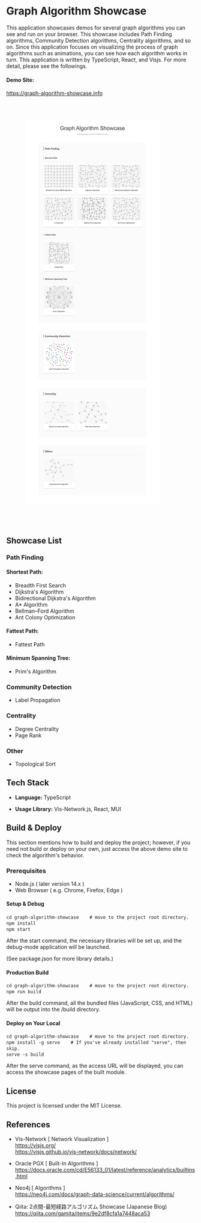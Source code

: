 # Graph Algorithm Showcase
This application showcases demos for several graph algorithms you can see and run on your browser. This showcase includes Path Finding algorithms, Community Detection algorithms, Centrality algorithms, and so on. Since this application focuses on visualizing the process of graph algorithms such as animations, you can see how each algorithm works in turn. This application is written by TypeScript, React, and Visjs. For more detail, please see the followings.

#### Demo Site:
https://graph-algorithm-showcase.info

<img src="./src/assets/showcase.jpeg" style="margin: 50px;">


## Showcase List

### Path Finding
#### Shortest Path:
- Breadth First Search
- Dijkstra's Algorithm
- Bidirectional Dijkstra's Algorithm
- A* Algorithm
- Bellman–Ford Algorithm
- Ant Colony Optimization

#### Fattest Path:
- Fattest Path

#### Minimum Spanning Tree:
- Prim's Algorithm

### Community Detection
- Label Propagation

### Centrality
- Degree Centrality
- Page Rank

### Other
- Topological Sort


## Tech Stack
- **Language:** TypeScript

- **Usage Library:** Vis-Network.js, React, MUI


## Build & Deploy

This section mentions how to build and deploy the project; however, if you need not build or deploy on your own, just access the above demo site to check the algorithm's behavior.


### Prerequisites 
- Node.js  ( later version 14.x )
- Web Browser ( e.g. Chrome, Firefox, Edge )

#### Setup & Debug

``` 
cd graph-algorithm-showcase    # move to the project root directory.
npm install
npm start
```
After the start command, the necessary libraries will be set up, and the debug-mode application will be launched. 

(See package.json for more library details.)

#### Production Build
``` 
cd graph-algorithm-showcase    # move to the project root directory.
npm run build
```
After the build command, all the bundled files (JavaScript, CSS, and HTML) will be output into the /build directory.

#### Deploy on Your Local
``` 
cd graph-algorithm-showcase    # move to the project root directory.
npm install -g serve    # If you've already installed "serve", then skip.
serve -s build
```
After the serve command, as the access URL will be displayed, you can access the showcase pages of the built module.


## License
This project is licensed under the MIT License.



## References

- Vis-Network [ Network Visualization ]  
https://visjs.org/  
https://visjs.github.io/vis-network/docs/network/  

- Oracle PGX [ Built-In Algorithms ]  
https://docs.oracle.com/cd/E56133_01/latest/reference/analytics/builtins.html  

- Neo4j [ Algorithms ]  
https://neo4j.com/docs/graph-data-science/current/algorithms/  

- Qiita: 2点間-最短経路アルゴリズム Showcase (Japanese Blog)  
https://qiita.com/gamita/items/9e2df8cfa1a7448aca53
